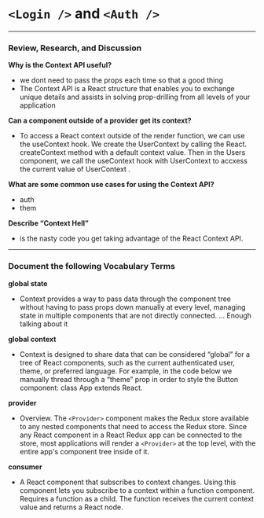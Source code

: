 # `<Login />` and `<Auth />`

---

### Review, Research, and Discussion 

**Why is the Context API useful?**

- we dont need to pass the props each time so that a good thing
- The Context API is a React structure that enables you to exchange unique details and assists in solving prop-drilling from all levels of your application

**Can a component outside of a provider get its context?**

- To access a React context outside of the render function, we can use the useContext hook. We create the UserContext by calling the React. createContext method with a default context value. Then in the Users component, we call the useContext hook with UserContext to accxess the current value of UserContext .  

**What are some common use cases for using the Context API?**

- auth  
- them  

**Describe “Context Hell”**

- is the nasty code you get taking advantage of the React Context API.

--- 

### Document the following Vocabulary Terms

**global state**

- Context provides a way to pass data through the component tree without having to pass props down manually at every level, managing state in multiple components that are not directly connected. ... Enough talking about it

**global context**

- Context is designed to share data that can be considered “global” for a tree of React components, such as the current authenticated user, theme, or preferred language. For example, in the code below we manually thread through a “theme” prop in order to style the Button component: class App extends React.

**provider**

- Overview. The `<Provider>` component makes the Redux store available to any nested components that need to access the Redux store. Since any React component in a React Redux app can be connected to the store, most applications will render a `<Provider>` at the top level, with the entire app's component tree inside of it.

**consumer**

- A React component that subscribes to context changes. Using this component lets you subscribe to a context within a function component. Requires a function as a child. The function receives the current context value and returns a React node.